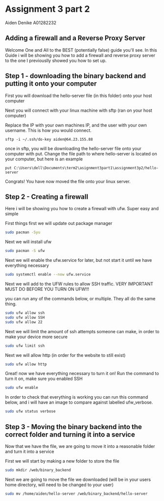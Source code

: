 # Assignment 3 part 2

Aiden Denike A01282232

## Adding a firewall and a Reverse Proxy Server

Welcome One and All to the BEST (potentially false) guide you'll see. In this Guide i will be showing you how to add a firewall and reverse proxy server to the one I previouslly showed you how to set up.

## Step 1 - downloading the binary backend and putting it onto your computer

First you will download the hello-server file (in this folder) onto your host computer

Next you will connect with your linux machine with sftp (ran on your host computer)

Replace the IP with your own machines IP, and the user with your own username. This is how you would connect.

```shell
sftp -i ~/.ssh/do-key aiden@64.23.155.88
```

once in sftp, you will be downloading the hello-server file onto your computer with put. Change the file path to where hello-server is located on your computer, but here is an example

```shell
put C:\Users\dell\Documents\term2\asignment3part1\assignment3p2/hello-server
```

Congrats! You have now moved the file onto your linux server.

## Step 2 - Creating a firewall

Here i will be showing you how to create a firewall with ufw. Super easy and simple

First things first we will update out package manager

```bash
sudo pacman -Syu
```

Next we will install ufw

```bash
sudo pacman -S ufw
```

Next we will enable the ufw.service for later, but not start it until we have everything necessary

```bash
sudo systemctl enable --now ufw.service
```

Next we will add to the UFW rules to allow SSH traffic. VERY IMPORTANT MUST DO BEFORE YOU TURN ON UFW!!!

you can run any of the commands below, or multiple. They all do the same thing.

```bash
sudo ufw allow ssh
sudo ufw allow SSH
sudo ufw allow 22
```

Next we will limit the amount of ssh attempts someone can make, in order to make your device more secure

```bash
sudo ufw limit ssh
```

Next we will allow http (in order for the website to still exist)

```bash
sudo ufw allow http
```

Great! now we have everything necessary to turn it on! Run the command to turn it on, make sure you enabled SSH

```bash
sudo ufw enable
```

In order to check that everything is working you can run this command below, and i will have an image to compare against labelled ufw_verbose.

```bash
sudo ufw status verbose
```



## Step 3 - Moving the binary backend into the correct folder and turning it into a service

Now that we have the file, we are going to move it into a reasonable folder and turn it into a service

First we will start by making a new folder to store the file

```bash
sudo mkdir /web/binary_backend
```

Next we are going to move the file we downloaded (will be in your users home directory, will need to be changed to your user)

```bash
sudo mv /home/aiden/hello-server /web/binary_backend/hello-server
```



